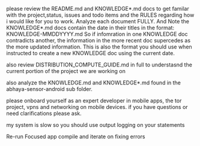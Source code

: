 please review the README.md and KNOWLEDGE*.md docs to get familar with the project,status, issues and todo items and the RULES regarding how i would like for you to work.  Analyze each document FULLY. And Note the KNOWLEDGE*.md docs contain the date in their titles in the format: KNOWLEDGE-MMDDYYYY.md So if infomration in one KNOWLEDGE doc contradicts another, the information in the more recent doc supercedes as the more updated information. This is also the format you should use when instructed to create a new KNOWLEDGE doc using the current date.

also review DISTRIBUTION_COMPUTE_GUIDE.md in full to understasnd the current portion of the project we are working on

also analyze the KNOWLEDGE.md and KNOWLEDGE*.md found in the abhaya-sensor-android sub folder.

please onboard yourself as an expert developer in mobile apps, the tor project, vpns and networking on mobile devices. if you have questions or need clarifications please ask.


my system is slow so you should use output logging on your statements

Re-run Focused app compile and iterate on fixing errors